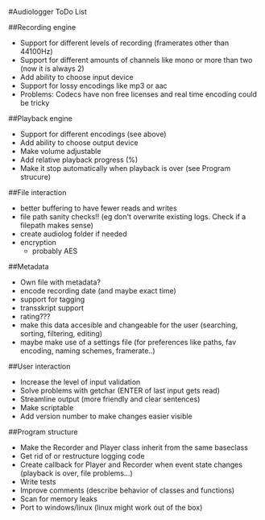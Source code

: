 #Audiologger ToDo List

##Recording engine
* Support for different levels of recording (framerates other than 44100Hz)
* Support for different amounts of channels like mono or more than two (now it is always 2)
* Add ability to choose input device
* Support for lossy encodings like mp3 or aac
 * Problems: Codecs have non free licenses and real time encoding could be tricky

##Playback engine
* Support for different encodings (see above)
* Add ability to choose output device
* Make volume adjustable
* Add relative playback progress (%)
* Make it stop automatically when playback is over (see Program strucure)

##File interaction
* better buffering to have fewer reads and writes
* file path sanity checks!! (eg don't overwrite existing logs. Check if a filepath makes sense)
* create audiolog folder if needed
* encryption 
    * probably AES

##Metadata
* Own file with metadata?
* encode recording date (and maybe exact time)
* support for tagging
* transskript support
* rating???
* make this data accesible and changeable for the user (searching, sorting, filtering, editing)
* maybe make use of a settings file (for preferences like paths, fav encoding, naming schemes, framerate..)

##User interaction
* Increase the level of input validation
* Solve problems with getchar (ENTER of last input gets read)
* Streamline output (more friendly and clear sentences)
* Make scriptable
* Add version number to make changes easier visible

##Program structure
* Make the Recorder and Player class inherit from the same baseclass
* Get rid of or restructure logging code
* Create callback for Player and Recorder when event state changes (playback is over, file problems...)
* Write tests
* Improve comments (describe behavior of classes and functions)
* Scan for memory leaks
* Port to windows/linux (linux might work out of the box)